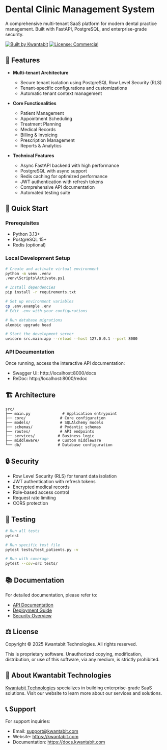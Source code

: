 # Dental Clinic Management System

A comprehensive multi-tenant SaaS platform for modern dental practice management. Built with FastAPI, PostgreSQL, and enterprise-grade security.

[![Built by Kwantabit](https://img.shields.io/badge/Built%20by-Kwantabit-blue)](https://kwantabit.com)
[![License: Commercial](https://img.shields.io/badge/License-Commercial-red.svg)](LICENSE)

## 🌟 Features

- **Multi-tenant Architecture**
  - Secure tenant isolation using PostgreSQL Row Level Security (RLS)
  - Tenant-specific configurations and customizations
  - Automatic tenant context management

- **Core Functionalities**
  - Patient Management
  - Appointment Scheduling
  - Treatment Planning
  - Medical Records
  - Billing & Invoicing
  - Prescription Management
  - Reports & Analytics

- **Technical Features**
  - Async FastAPI backend with high performance
  - PostgreSQL with async support
  - Redis caching for optimized performance
  - JWT authentication with refresh tokens
  - Comprehensive API documentation
  - Automated testing suite

## 🚀 Quick Start

### Prerequisites

- Python 3.13+
- PostgreSQL 15+
- Redis (optional)

### Local Development Setup

```bash
# Create and activate virtual environment
python -m venv .venv
.venv\Scripts\Activate.ps1

# Install dependencies
pip install -r requirements.txt

# Set up environment variables
cp .env.example .env
# Edit .env with your configurations

# Run database migrations
alembic upgrade head

# Start the development server
uvicorn src.main:app --reload --host 127.0.0.1 --port 8000
```

### API Documentation

Once running, access the interactive API documentation:
- Swagger UI: http://localhost:8000/docs
- ReDoc: http://localhost:8000/redoc

## 🏗️ Architecture

```
src/
├── main.py              # Application entrypoint
├── core/               # Core configuration
├── models/             # SQLAlchemy models
├── schemas/            # Pydantic schemas
├── routes/             # API endpoints
├── services/          # Business logic
├── middleware/        # Custom middleware
└── db/                # Database configuration
```

## 🔒 Security

- Row Level Security (RLS) for tenant data isolation
- JWT authentication with refresh tokens
- Encrypted medical records
- Role-based access control
- Request rate limiting
- CORS protection

## 🧪 Testing

```bash
# Run all tests
pytest

# Run specific test file
pytest tests/test_patients.py -v

# Run with coverage
pytest --cov=src tests/
```

## 📚 Documentation

For detailed documentation, please refer to:
- [API Documentation](docs/api.md)
- [Deployment Guide](docs/deployment.md)
- [Security Overview](docs/security.md)

## ⚖️ License

Copyright © 2025 Kwantabit Technologies. All rights reserved.

This is proprietary software. Unauthorized copying, modification, distribution, or use of this software, via any medium, is strictly prohibited.

## 🏢 About Kwantabit Technologies

[Kwantabit Technologies](https://kwantabit.com) specializes in building enterprise-grade SaaS solutions. Visit our website to learn more about our services and solutions.

## 📞 Support

For support inquiries:
- Email: support@kwantabit.com
- Website: https://kwantabit.com
- Documentation: https://docs.kwantabit.com

